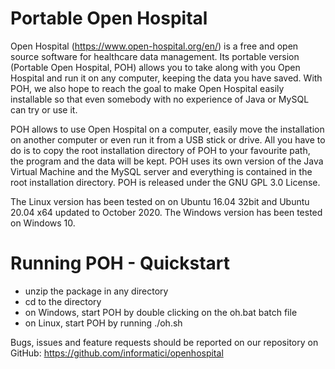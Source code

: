# Portable Open Hospital

Open Hospital (https://www.open-hospital.org/en/) is a free and open source
software for healthcare data management. Its portable version (Portable Open
Hospital, POH) allows you to take along with you Open Hospital and run it on
any computer, keeping the data you have saved. With POH, we also hope to
reach the goal to make Open Hospital easily installable so that even somebody
with no experience of Java or MySQL can try or use it.

POH allows to use Open Hospital on a computer, easily move the installation on
another computer or even run it from a USB stick or drive.  All you have to do
is to copy the root installation directory of POH to your favourite path, the
program and the data will be kept.  POH uses its own version of the Java Virtual
Machine and the MySQL server and everything is contained in the root
installation directory.  POH is released under the GNU GPL 3.0 License.

The Linux version has been tested on on Ubuntu 16.04 32bit and
Ubuntu 20.04 x64 updated to October 2020.
The Windows version has been tested on Windows 10. 

# Running POH - Quickstart

- unzip the package in any directory
- cd to the directory
- on Windows, start POH by double clicking on the oh.bat batch file
- on Linux, start POH by running ./oh.sh

Bugs, issues and feature requests should be reported on
our repository on GitHub: https://github.com/informatici/openhospital
